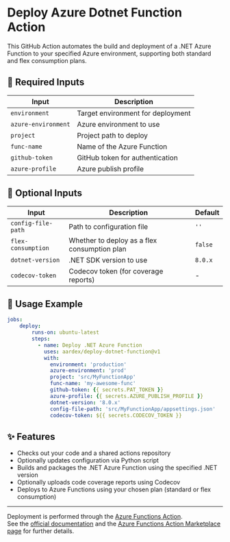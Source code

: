 # Deploy Azure Dotnet Function Action

This GitHub Action automates the build and deployment of a .NET Azure Function to your specified Azure environment, supporting both standard and flex consumption plans.

## 🔑 Required Inputs

| Input             | Description                              |
|-------------------|------------------------------------------|
| `environment`     | Target environment for deployment        |
| `azure-environment` | Azure environment to use               |
| `project`         | Project path to deploy                   |
| `func-name`       | Name of the Azure Function               |
| `github-token`    | GitHub token for authentication          |
| `azure-profile`   | Azure publish profile                    |

## 📝 Optional Inputs

| Input             | Description                                              | Default   |
|-------------------|----------------------------------------------------------|-----------|
| `config-file-path`| Path to configuration file                               | `''`      |
| `flex-consumption`| Whether to deploy as a flex consumption plan             | `false`   |
| `dotnet-version`  | .NET SDK version to use                                  | `8.0.x`   |
| `codecov-token`   | Codecov token (for coverage reports)                     | -         |

## 🚀 Usage Example
```yaml 
jobs: 
    deploy: 
        runs-on: ubuntu-latest 
        steps: 
          - name: Deploy .NET Azure Function 
            uses: aardex/deploy-dotnet-function@v1 
            with: 
              environment: 'production' 
              azure-environment: 'prod' 
              project: 'src/MyFunctionApp' 
              func-name: 'my-awesome-func' 
              github-token: {{ secrets.PAT_TOKEN }} 
              azure-profile: {{ secrets.AZURE_PUBLISH_PROFILE }} 
              dotnet-version: '8.0.x' 
              config-file-path: 'src/MyFunctionApp/appsettings.json'
              codecov-token: ${{ secrets.CODECOV_TOKEN }}
```
## ✨ Features

- Checks out your code and a shared actions repository
- Optionally updates configuration via Python script
- Builds and packages the .NET Azure Function using the specified .NET version
- Optionally uploads code coverage reports using Codecov
- Deploys to Azure Functions using your chosen plan (standard or flex consumption)

---

Deployment is performed through the [Azure Functions Action](https://github.com/marketplace/actions/azure-functions-action).  
See the [official documentation](https://learn.microsoft.com/en-us/azure/azure-functions/) and the [Azure Functions Action Marketplace page](https://github.com/marketplace/actions/azure-functions-action) for further details.
